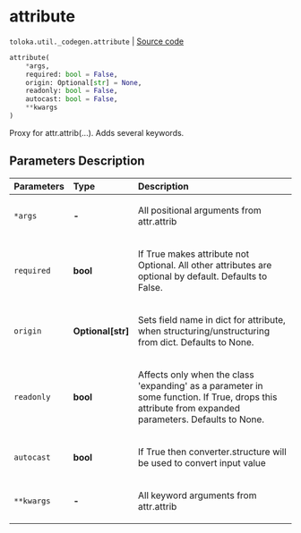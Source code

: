 # attribute
`toloka.util._codegen.attribute` | [Source code](https://github.com/Toloka/toloka-kit/blob/v1.1.4/src/util/_codegen.py#L319)

```python
attribute(
    *args,
    required: bool = False,
    origin: Optional[str] = None,
    readonly: bool = False,
    autocast: bool = False,
    **kwargs
)
```

Proxy for attr.attrib(...). Adds several keywords.

## Parameters Description

| Parameters | Type | Description |
| :----------| :----| :-----------|
`*args`|**-**|<p>All positional arguments from attr.attrib</p>
`required`|**bool**|<p>If True makes attribute not Optional. All other attributes are optional by default. Defaults to False.</p>
`origin`|**Optional\[str\]**|<p>Sets field name in dict for attribute, when structuring/unstructuring from dict. Defaults to None.</p>
`readonly`|**bool**|<p>Affects only when the class &#x27;expanding&#x27; as a parameter in some function. If True, drops this attribute from expanded parameters. Defaults to None.</p>
`autocast`|**bool**|<p>If True then converter.structure will be used to convert input value</p>
`**kwargs`|**-**|<p>All keyword arguments from attr.attrib</p>
